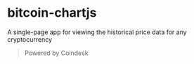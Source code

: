 # bitcoin-chartjs

A single-page app for viewing the historical price data for any cryptocurrency

> Powered by Coindesk 
